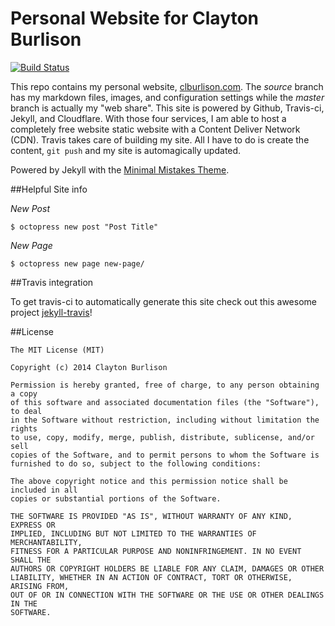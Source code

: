 Personal Website for Clayton Burlison
===

[![Build Status](https://travis-ci.org/clburlison/clburlison.github.io.svg?branch=source)](https://travis-ci.org/clburlison/clburlison.github.io)

This repo contains my personal website, [clburlison.com](https://clburlison.com). The _source_ branch has my markdown files, images, and configuration settings while the _master_ branch is actually my "web share". This site is powered by Github, Travis-ci, Jekyll, and Cloudflare. With those four services, I am able to host a completely free website static website with a Content Deliver Network (CDN). Travis takes care of building my site. All I have to do is create the content, `git push` and my site is automagically updated.

Powered by Jekyll with the [Minimal Mistakes Theme](http://mademistakes.com/minimal-mistakes/).

##Helpful Site info 

*New Post*

````
$ octopress new post "Post Title"
````

*New Page*
````
$ octopress new page new-page/
````

##Travis integration

To get travis-ci to automatically generate this site check out this awesome project [jekyll-travis](https://github.com/mfenner/jekyll-travis)!

##License

	The MIT License (MIT)

	Copyright (c) 2014 Clayton Burlison

	Permission is hereby granted, free of charge, to any person obtaining a copy
	of this software and associated documentation files (the "Software"), to deal
	in the Software without restriction, including without limitation the rights
	to use, copy, modify, merge, publish, distribute, sublicense, and/or sell
	copies of the Software, and to permit persons to whom the Software is
	furnished to do so, subject to the following conditions:

	The above copyright notice and this permission notice shall be included in all
	copies or substantial portions of the Software.

	THE SOFTWARE IS PROVIDED "AS IS", WITHOUT WARRANTY OF ANY KIND, EXPRESS OR
	IMPLIED, INCLUDING BUT NOT LIMITED TO THE WARRANTIES OF MERCHANTABILITY,
	FITNESS FOR A PARTICULAR PURPOSE AND NONINFRINGEMENT. IN NO EVENT SHALL THE
	AUTHORS OR COPYRIGHT HOLDERS BE LIABLE FOR ANY CLAIM, DAMAGES OR OTHER
	LIABILITY, WHETHER IN AN ACTION OF CONTRACT, TORT OR OTHERWISE, ARISING FROM,
	OUT OF OR IN CONNECTION WITH THE SOFTWARE OR THE USE OR OTHER DEALINGS IN THE
	SOFTWARE.